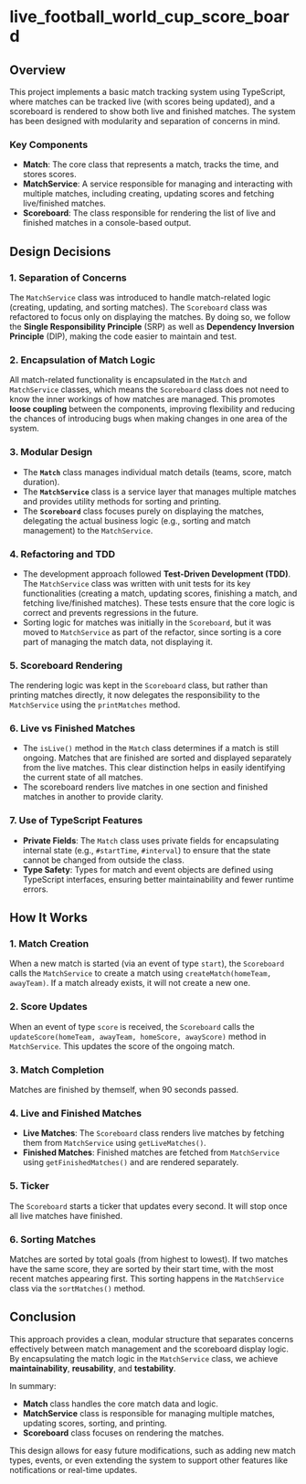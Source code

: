 # live_football_world_cup_score_board

## Overview

This project implements a basic match tracking system using TypeScript, where matches can be tracked live (with scores being updated), and a scoreboard is rendered to show both live and finished matches. The system has been designed with modularity and separation of concerns in mind.

### Key Components

-   **Match**: The core class that represents a match, tracks the time, and stores scores.
-   **MatchService**: A service responsible for managing and interacting with multiple matches, including creating, updating scores and fetching live/finished matches.
-   **Scoreboard**: The class responsible for rendering the list of live and finished matches in a console-based output.

## Design Decisions

### 1. **Separation of Concerns**

The `MatchService` class was introduced to handle match-related logic (creating, updating, and sorting matches). The `Scoreboard` class was refactored to focus only on displaying the matches. By doing so, we follow the **Single Responsibility Principle** (SRP) as well as **Dependency Inversion Principle** (DIP), making the code easier to maintain and test.

### 2. **Encapsulation of Match Logic**

All match-related functionality is encapsulated in the `Match` and `MatchService` classes, which means the `Scoreboard` class does not need to know the inner workings of how matches are managed. This promotes **loose coupling** between the components, improving flexibility and reducing the chances of introducing bugs when making changes in one area of the system.

### 3. **Modular Design**

-   The **`Match`** class manages individual match details (teams, score, match duration).
-   The **`MatchService`** class is a service layer that manages multiple matches and provides utility methods for sorting and printing.
-   The **`Scoreboard`** class focuses purely on displaying the matches, delegating the actual business logic (e.g., sorting and match management) to the `MatchService`.

### 4. **Refactoring and TDD**

-   The development approach followed **Test-Driven Development (TDD)**. The `MatchService` class was written with unit tests for its key functionalities (creating a match, updating scores, finishing a match, and fetching live/finished matches). These tests ensure that the core logic is correct and prevents regressions in the future.
-   Sorting logic for matches was initially in the `Scoreboard`, but it was moved to `MatchService` as part of the refactor, since sorting is a core part of managing the match data, not displaying it.

### 5. **Scoreboard Rendering**

The rendering logic was kept in the `Scoreboard` class, but rather than printing matches directly, it now delegates the responsibility to the `MatchService` using the `printMatches` method.

### 6. **Live vs Finished Matches**

-   The `isLive()` method in the `Match` class determines if a match is still ongoing. Matches that are finished are sorted and displayed separately from the live matches. This clear distinction helps in easily identifying the current state of all matches.
-   The scoreboard renders live matches in one section and finished matches in another to provide clarity.

### 7. **Use of TypeScript Features**

-   **Private Fields**: The `Match` class uses private fields for encapsulating internal state (e.g., `#startTime`, `#interval`) to ensure that the state cannot be changed from outside the class.
-   **Type Safety**: Types for match and event objects are defined using TypeScript interfaces, ensuring better maintainability and fewer runtime errors.

## How It Works

### 1. **Match Creation**

When a new match is started (via an event of type `start`), the `Scoreboard` calls the `MatchService` to create a match using `createMatch(homeTeam, awayTeam)`. If a match already exists, it will not create a new one.

### 2. **Score Updates**

When an event of type `score` is received, the `Scoreboard` calls the `updateScore(homeTeam, awayTeam, homeScore, awayScore)` method in `MatchService`. This updates the score of the ongoing match.

### 3. **Match Completion**

Matches are finished by themself, when 90 seconds passed.

### 4. **Live and Finished Matches**

-   **Live Matches**: The `Scoreboard` class renders live matches by fetching them from `MatchService` using `getLiveMatches()`.
-   **Finished Matches**: Finished matches are fetched from `MatchService` using `getFinishedMatches()` and are rendered separately.

### 5. **Ticker**

The `Scoreboard` starts a ticker that updates every second. It will stop once all live matches have finished.

### 6. **Sorting Matches**

Matches are sorted by total goals (from highest to lowest). If two matches have the same score, they are sorted by their start time, with the most recent matches appearing first. This sorting happens in the `MatchService` class via the `sortMatches()` method.

## Conclusion

This approach provides a clean, modular structure that separates concerns effectively between match management and the scoreboard display logic. By encapsulating the match logic in the `MatchService` class, we achieve **maintainability**, **reusability**, and **testability**.

In summary:

-   **Match** class handles the core match data and logic.
-   **MatchService** class is responsible for managing multiple matches, updating scores, sorting, and printing.
-   **Scoreboard** class focuses on rendering the matches.

This design allows for easy future modifications, such as adding new match types, events, or even extending the system to support other features like notifications or real-time updates.
